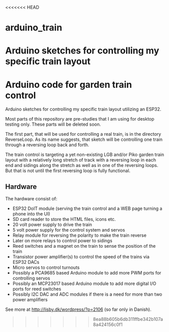 <<<<<<< HEAD
# arduino_train
Arduino sketches for controlling my specific train layout
=======
# Arduino code for garden train control
Arduino sketches for controlling my specific train layout utilizing an ESP32.

Most parts of this repository are pre-studies that I am using for desktop testing only. These parts will be deleted soon.

The first part, that will be used for controlling a real train, is in the directory ReverseLoop. As its name suggests, that sketch will be controlling one train through a reversing loop back and forth.
              
The train control is targeting a yet non-existing LGB and/or Piko garden train layout with a relatively long stretch of track with a reversing loop in each end and sidings along the stretch as well as in one of the reversing loops. But that is not until the first reversing loop is fully functional.

## Hardware

The hardware consist of:
  - ESP32 DoIT module (serving the train control and a WEB page turning a phone into the UI)
  - SD card reader to store the HTML files, icons etc.
  - 20 volt power supply to drive the train
  - 5 volt power supply for the control system and servos
  - Relay module for reversing the polarity to make the train reverse
  - Later on more relays to control power to sidings
  - Reed switches and a magnet on the train to sense the position of the train
  - Transistor power amplifier(s) to control the speed of the trains via ESP32 DACs
  - Micro servos to control turnouts
  - Possibly a PCA9685 based Arduino module to add more PWM ports for controlling servos
  - Possibly an MCP23017 based Arduino module to add more digital I/O ports for reed switches
  - Possibly I2C DAC and ADC modules if there is a need for more than two power amplifiers

See more at http://lisby.dk/wordpress/?p=2106 (so far only in Danish).
>>>>>>> 8ea88b605b6db311ffbe342b107a8a424156c0f1

